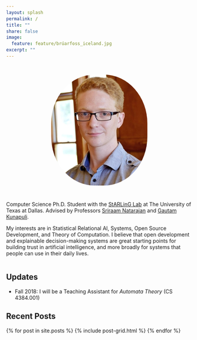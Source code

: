```yaml
---
layout: splash
permalink: /
title: ""
share: false
image:
  feature: feature/brúarfoss_iceland.jpg
excerpt: ""
---
```


<div class="row">
  <div class="column">
    <img src="/images/AlexanderLHayes.jpg" style="border-radius: 45%; display: block; margin: auto; padding-top: 2em; padding-bottom: 2em;">
  </div>
  <div class="column">
    <p>Computer Science Ph.D. Student with the <a href="https://starling.utdallas.edu">StARLinG Lab</a> at The University of Texas at Dallas. Advised by Professors <a href="http://utdallas.edu/~sxn177430/">Sriraam Natarajan</a> and <a href="https://gkunapuli.github.io">Gautam Kunapuli</a>.</p>
    <p>My interests are in Statistical Relational AI, Systems, Open Source Development, and Theory of Computation. I believe that open development and explainable decision-making systems are great starting points for building trust in artificial intelligence, and more broadly for systems that people can use in their daily lives.</p>
    <center>
    <a href="https://github.com/batflyer/" class="btn-social github"><i class="icons fa fa-github fa-3x"></i></a> <a href="https://www.linkedin.com/in/alexanderlhayes/" class="btn-social linkedin"><i class="icons fa fa-linkedin fa-3x"></i></a> <a href="https://twitter.com/alexanderlhayes/" class="btn-social twitter"><i class="icons fa fa-twitter fa-3x"></i></a>
    </center>
  </div>
</div>


Updates
---

* Fall 2018: I will be a Teaching Assistant for *Automata Theory* (CS 4384.001)

Recent Posts
---

<div class="tiles">
{% for post in site.posts %}
	{% include post-grid.html %}
{% endfor %}
</div><!-- /.tiles -->
